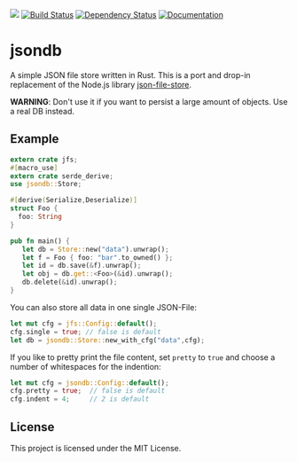 [![](http://meritbadge.herokuapp.com/jfs)](https://crates.io/crates/jfs)
[![Build Status](https://travis-ci.org/flosse/rust-json-file-store.svg?branch=master)](https://travis-ci.org/cosier/jsondb-rs)
[![Dependency Status](https://dependencyci.com/github/cosier/jsondb-rs/badge)](https://dependencyci.com/github/cosier/jsondb)
[![Documentation](https://img.shields.io/badge/api-rustdoc-blue.svg)](https://docs.rs/crate/jsondb/)

# jsondb

A simple JSON file store written in Rust.
This is a port and drop-in replacement of the Node.js library
[json-file-store](https://github.com/flosse/json-file-store/).

**WARNING**:
Don't use it if you want to persist a large amount of objects.
Use a real DB instead.

## Example

```rust
extern crate jfs;
#[macro_use]
extern crate serde_derive;
use jsondb::Store;

#[derive(Serialize,Deserialize)]
struct Foo {
  foo: String
}

pub fn main() {
   let db = Store::new("data").unwrap();
   let f = Foo { foo: "bar".to_owned() };
   let id = db.save(&f).unwrap();
   let obj = db.get::<Foo>(&id).unwrap();
   db.delete(&id).unwrap();
}
```

You can also store all data in one single JSON-File:

```rust
let mut cfg = jfs::Config::default();
cfg.single = true; // false is default
let db = jsondb::Store::new_with_cfg("data",cfg);
```

If you like to pretty print the file content, set `pretty` to `true`
and choose a number of whitespaces for the indention:

```rust
let mut cfg = jsondb::Config::default();
cfg.pretty = true;  // false is default
cfg.indent = 4;     // 2 is default
```

## License

This project is licensed under the MIT License.
